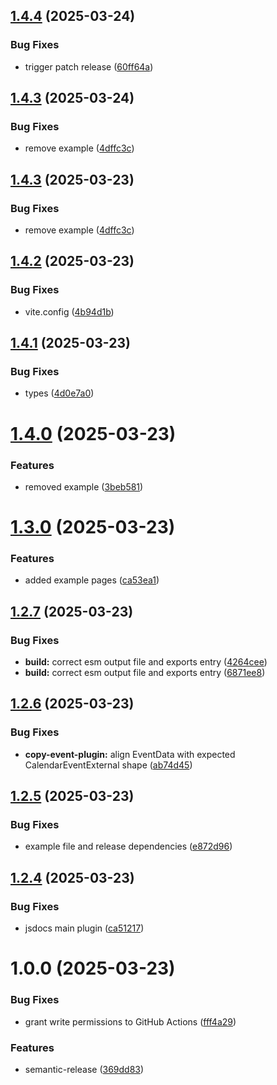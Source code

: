## [1.4.4](https://github.com/starredev/schedule-x-plugins/compare/v1.4.3...v1.4.4) (2025-03-24)


### Bug Fixes

* trigger patch release ([60ff64a](https://github.com/starredev/schedule-x-plugins/commit/60ff64a167ba4f884565df0671caf898650a2e65))

## [1.4.3](https://github.com/starredev/schedule-x-plugins/compare/v1.4.2...v1.4.3) (2025-03-24)


### Bug Fixes

* remove example ([4dffc3c](https://github.com/starredev/schedule-x-plugins/commit/4dffc3c11f0d0bed029cd0b70232f4d66dfa461a))

## [1.4.3](https://github.com/starredev/schedule-x-plugins/compare/v1.4.2...v1.4.3) (2025-03-23)


### Bug Fixes

* remove example ([4dffc3c](https://github.com/starredev/schedule-x-plugins/commit/4dffc3c11f0d0bed029cd0b70232f4d66dfa461a))

## [1.4.2](https://github.com/starredev/schedule-x-plugins/compare/v1.4.1...v1.4.2) (2025-03-23)


### Bug Fixes

* vite.config ([4b94d1b](https://github.com/starredev/schedule-x-plugins/commit/4b94d1b71b78db35ae730b333fd8e6bb69e35834))

## [1.4.1](https://github.com/starredev/schedule-x-plugins/compare/v1.4.0...v1.4.1) (2025-03-23)


### Bug Fixes

* types ([4d0e7a0](https://github.com/starredev/schedule-x-plugins/commit/4d0e7a0948ee3e4fb92f394c8bb05018515d3b58))

# [1.4.0](https://github.com/starredev/schedule-x-plugins/compare/v1.3.0...v1.4.0) (2025-03-23)


### Features

* removed example ([3beb581](https://github.com/starredev/schedule-x-plugins/commit/3beb581a6d22afc1a45e2dfaa412b800a1482d91))

# [1.3.0](https://github.com/starredev/schedule-x-plugins/compare/v1.2.7...v1.3.0) (2025-03-23)


### Features

* added example pages ([ca53ea1](https://github.com/starredev/schedule-x-plugins/commit/ca53ea18f929cfbccd43388b63a0805c06cc2c76))

## [1.2.7](https://github.com/starredev/schedule-x-plugins/compare/v1.2.6...v1.2.7) (2025-03-23)


### Bug Fixes

* **build:** correct esm output file and exports entry ([4264cee](https://github.com/starredev/schedule-x-plugins/commit/4264ceefc9b2be2ea4fd43b0f4f7f71bb785f0b6))
* **build:** correct esm output file and exports entry ([6871ee8](https://github.com/starredev/schedule-x-plugins/commit/6871ee853e2be3830a8fdbb1a184cfc116ca1b0c))

## [1.2.6](https://github.com/starredev/schedule-x-plugins/compare/v1.2.5...v1.2.6) (2025-03-23)


### Bug Fixes

* **copy-event-plugin:** align EventData with expected CalendarEventExternal shape ([ab74d45](https://github.com/starredev/schedule-x-plugins/commit/ab74d45f6aa4ce415a95dc516e118fdd3225578c))

## [1.2.5](https://github.com/starredev/schedule-x-plugins/compare/v1.2.4...v1.2.5) (2025-03-23)


### Bug Fixes

* example file and release dependencies ([e872d96](https://github.com/starredev/schedule-x-plugins/commit/e872d96a5b2acf19ca391401a2e40a9796ed3df8))

## [1.2.4](https://github.com/starredev/schedule-x-plugins/compare/v1.2.3...v1.2.4) (2025-03-23)


### Bug Fixes

* jsdocs main plugin ([ca51217](https://github.com/starredev/schedule-x-plugins/commit/ca512174de7107fa9091e1ce7e3dc35c2755f843))

# 1.0.0 (2025-03-23)


### Bug Fixes

* grant write permissions to GitHub Actions ([fff4a29](https://github.com/starredev/schedule-x-plugins/commit/fff4a29834ec27f4241d7aab6b040d96fe69a24a))


### Features

* semantic-release ([369dd83](https://github.com/starredev/schedule-x-plugins/commit/369dd83f9e6847708ba292fddbdb6be87982eafe))
